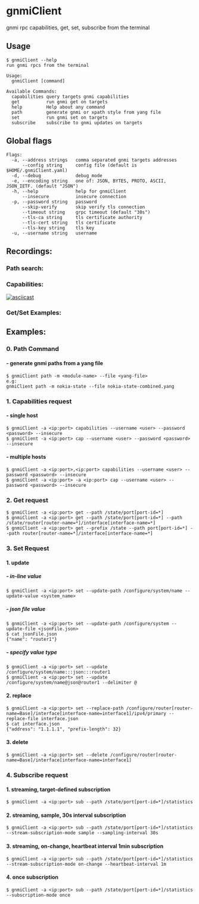 # gnmiClient
gnmi rpc capabilities, get, set, subscribe from the terminal

## Usage
```
$ gnmiClient --help
run gnmi rpcs from the terminal

Usage:
  gnmiClient [command]

Available Commands:
  capabilities query targets gnmi capabilities
  get          run gnmi get on targets
  help         Help about any command
  path         generate gnmi or xpath style from yang file
  set          run gnmi set on targets
  subscribe    subscribe to gnmi updates on targets
```
## Global flags
```
Flags:
  -a, --address strings   comma separated gnmi targets addresses
      --config string     config file (default is $HOME/.gnmiClient.yaml)
  -d, --debug             debug mode
  -e, --encoding string   one of: JSON, BYTES, PROTO, ASCII, JSON_IETF. (default "JSON")
  -h, --help              help for gnmiClient
      --insecure          insecure connection
  -p, --password string   password
      --skip-verify       skip verify tls connection
      --timeout string    grpc timeout (default "30s")
      --tls-ca string     tls certificate authority
      --tls-cert string   tls certificate
      --tls-key string    tls key
  -u, --username string   username
```
## Recordings:
### Path search:

### Capabilities:
[![asciicast](https://asciinema.org/a/319561.svg)](https://asciinema.org/a/319561)
### Get/Set Examples:
<script id="asciicast-319562" src="https://asciinema.org/a/319562.js" async></script>
## Examples:
### 0. Path Command
####   - generate gnmi paths from a yang file
```
$ gnmiClient path -m <module-name> --file <yang-file> 
e.g: 
gnmiClient path -m nokia-state --file nokia-state-combined.yang

```
### 1. Capabilities request
####   - single host
```
$ gnmiClient -a <ip:port> capabilities --username <user> --password <password> --insecure
$ gnmiClient -a <ip:port> cap --username <user> --password <password> --insecure
```
####   - multiple hosts
```
$ gnmiClient -a <ip:port>,<ip:port> capabilities --username <user> --password <password> --insecure
$ gnmiClient -a <ip:port> -a <ip:port> cap --username <user> --password <password> --insecure
```

### 2. Get request
```
$ gnmiClient -a <ip:port> get --path /state/port[port-id=*]
$ gnmiClient -a <ip:port> get --path /state/port[port-id=*] --path /state/router[router-name=*]/interface[interface-name=*]
$ gnmiClient -a <ip:port> get --prefix /state --path port[port-id=*] --path router[router-name=*]/interface[interface-name=*]
```
### 3. Set Request
####  1. update
#####   - in-line value
```
$ gnmiClient -a <ip:port> set --update-path /configure/system/name --update-value <system_name>
```
#####   - json file value
```
$ gnmiClient -a <ip:port> set --update-path /configure/system --update-file <jsonFile.json>
$ cat jsonFile.json
{"name": "router1"}
```
#####   - specify value type
```
$ gnmiClient -a <ip:port> set --update /configure/system/name:::json:::router1
$ gnmiClient -a <ip:port> set --update /configure/system/name@json@router1 --delimiter @
```
####  2. replace
```
$ gnmiClient -a <ip:port> set --replace-path /configure/router[router-name=Base]/interface[interface-name=interface1]/ipv4/primary --replace-file interface.json
$ cat interface.json
{"address": "1.1.1.1", "prefix-length": 32}
```
####  3. delete
```
$ gnmiClient -a <ip:port> set --delete /configure/router[router-name=Base]/interface[interface-name=interface1]
```
### 4. Subscribe request
####  1. streaming, target-defined subscription
```
$ gnmiClient -a <ip:port> sub --path /state/port[port-id=*]/statistics
```
####  2. streaming, sample, 30s interval subscription
```
$ gnmiClient -a <ip:port> sub --path /state/port[port-id=*]/statistics --stream-subscription-mode sample --sampling-interval 30s
```
####  3. streaming, on-change, heartbeat interval 1min subscription
```
$ gnmiClient -a <ip:port> sub --path /state/port[port-id=*]/statistics --stream-subscription-mode on-change --heartbeat-interval 1m
```
####  4. once subscription
```
$ gnmiClient -a <ip:port> sub --path /state/port[port-id=*]/statistics --subscription-mode once
```
